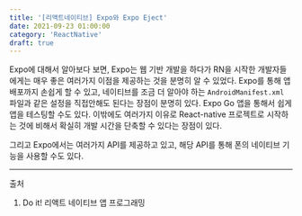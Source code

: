 ```yaml
---
title: '[리액트네이티브] Expo와 Expo Eject'
date: 2021-09-23 01:00:00
category: 'ReactNative'
draft: true
---
```


Expo에 대해서 알아보다 보면, Expo는 웹 기반 개발을 하다가 RN을 시작한 개발자들에게는 매우 좋은 여러가지 이점을 제공하는 것을 분명히 알 수 있었다. Expo를 통해 앱 배포까지 손쉽게 할 수 있고, 네이티브를 조금 더 알아야 하는 `AndroidManifest.xml` 파일과 같은 설정을 직접안해도 된다는 장점이 분명히 있다. Expo Go 앱을 통해서 쉽게 앱을 테스팅할 수도 있다. 이밖에도 여러가지 이유로 React-native 프로젝트로 시작하는 것에 비해서 확실히 개발 시간을 단축할 수 있다는 장점이 있다.

그리고 Expo에서는 여러가지 API를 제공하고 있고, 해당 API를 통해 폰의 네이티브 기능을 사용할 수도 있다.

---

출처

1. Do it! 리액트 네이티브 앱 프로그래밍
